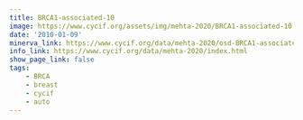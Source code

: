 ```yaml
---
title: BRCA1-associated-10
image: https://www.cycif.org/assets/img/mehta-2020/BRCA1-associated-10.jpg
date: '2010-01-09'
minerva_link: https://www.cycif.org/data/mehta-2020/osd-BRCA1-associated-10.html
info_link: https://www.cycif.org/data/mehta-2020/index.html
show_page_link: false
tags: 
    - BRCA
    - breast
    - cycif
    - auto
---
```

